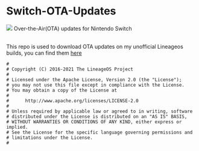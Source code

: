 # Switch-OTA-Updates

<img src="https://i0.wp.com/hacksandgeeks.com/wp-content/uploads/2017/06/Lineage-os-boot-animation-optimized.gif?fit=1073%2C357&ssl=1">
Over-the-Air(OTA) updates for Nintendo Switch
<br/><br/>

This repo is used to download OTA updates on my unofficial Lineageos builds, you can find them <a href="https://github.com/daviiid99/LineageOS-Switch-T210-UNOFFICIAL">here</a>
```
#
# Copyright (C) 2016-2021 The LineageOS Project
#
# Licensed under the Apache License, Version 2.0 (the "License");
# you may not use this file except in compliance with the License.
# You may obtain a copy of the License at
#
#      http://www.apache.org/licenses/LICENSE-2.0
#
# Unless required by applicable law or agreed to in writing, software
# distributed under the License is distributed on an "AS IS" BASIS,
# WITHOUT WARRANTIES OR CONDITIONS OF ANY KIND, either express or implied.
# See the License for the specific language governing permissions and
# limitations under the License.
#
```
